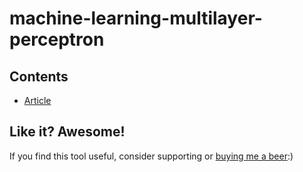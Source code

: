 # machine-learning-multilayer-perceptron

## Contents
- [Article](article/article.pdf)

## Like it? Awesome!
If you find this tool useful, consider supporting or [buying me a beer](https://www.paypal.me/garciparedes/2):)
